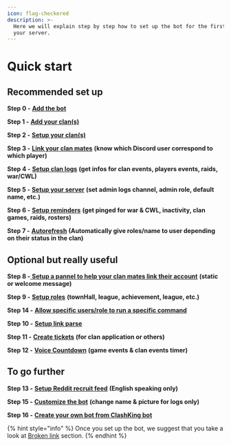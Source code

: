 ```yaml
---
icon: flag-checkered
description: >-
  Here we will explain step by step how to set up the bot for the first time on
  your server.
---
```


# Quick start

## Recommended set up

**Step 0 -** [**Add the bot**](https://clashk.ing)

**Step 1 -** [**Add your clan(s)**](clan-setups/add-a-clan.md)

**Step 2 -** [**Setup your clan(s)**](clan-setups/setup-a-clan.md)

**Step 3 -** [**Link your clan mates**](clan-setups/link-players.md) **(know which Discord user correspond to which player)**

**Step 4 -** [**Setup clan logs**](clan-setups/log-setup.md) **(get infos for clan events, players events, raids, war/CWL)**

**Step 5 -** [**Setup your server**](server-setups/setup-a-server.md) **(set admin logs channel, admin role, default name, etc.)**

**Step 6 -** [**Setup reminders**](server-setups/reminders.md) **(get pinged for war & CWL, inactivity, clan games, raids, rosters)**

**Step 7 -** [**Autorefresh**](players-roles/auto-refresh.md) **(Automatically give roles/name to user depending on their status in the clan)**



## Optional but really useful

**Step 8 -**[ **Setup a pannel to help your clan mates link their account**](utility/buttons.md) **(static or welcome message)**

**Step 9 -** [**Setup roles**](players-roles/roles-th-and-more/) **(townHall, league, achievement, league, etc.)**

**Step 14 -** [**Allow specific users/role to run a specific command**](server-setups/whitelist.md)&#x20;

**Step 10 -** [**Setup link parse**](server-setups/link-parse.md)

**Step 11 -** [**Create tickets**](ticketing/creating-a-ticket-panel.md) **(for clan application or others)**

**Step 12 -** [**Voice Countdown**](server-setups/voice-countdowns.md) **(game events & clan events timer)**



## **To go further**

**Step 13 -** [**Setup Reddit recruit feed**](server-setups/reddit-recruit-feed-english-speaking-only.md) **(English speaking only)**

**Step 15 -** [**Customize the bot**](server-setups/others.md#customize-the-bot) **(change name & picture for logs only)**

**Step 16 -** [**Create your own bot from ClashKing bot**](broken-reference)



{% hint style="info" %}
Once you set up the bot, we suggest that you take a look at [Broken link](broken-reference "mention") section.
{% endhint %}
